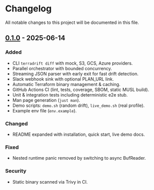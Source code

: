 # Changelog

All notable changes to this project will be documented in this file.

## [0.1.0] - 2025-06-14
### Added
- CLI `terradrift diff` with mock, S3, GCS, Azure providers.
- Parallel orchestrator with bounded concurrency.
- Streaming JSON parser with early exit for fast drift detection.
- Slack webhook sink with optional PLAN_URL link.
- Automatic Terraform binary management & caching.
- GitHub Actions CI (lint, tests, coverage, SBOM, static MUSL build).
- Unit & integration tests including deterministic e2e stub.
- Man page generation (`just man`).
- Demo scripts: `demo.sh` (random drift), `live_demo.sh` (real profile).
- Example env file (`env.example`).

### Changed
- README expanded with installation, quick start, live demo docs.

### Fixed
- Nested runtime panic removed by switching to async BufReader.

### Security
- Static binary scanned via Trivy in CI.

[0.1.0]: https://github.com/yourorg/terradrift/releases/tag/v0.1.0 